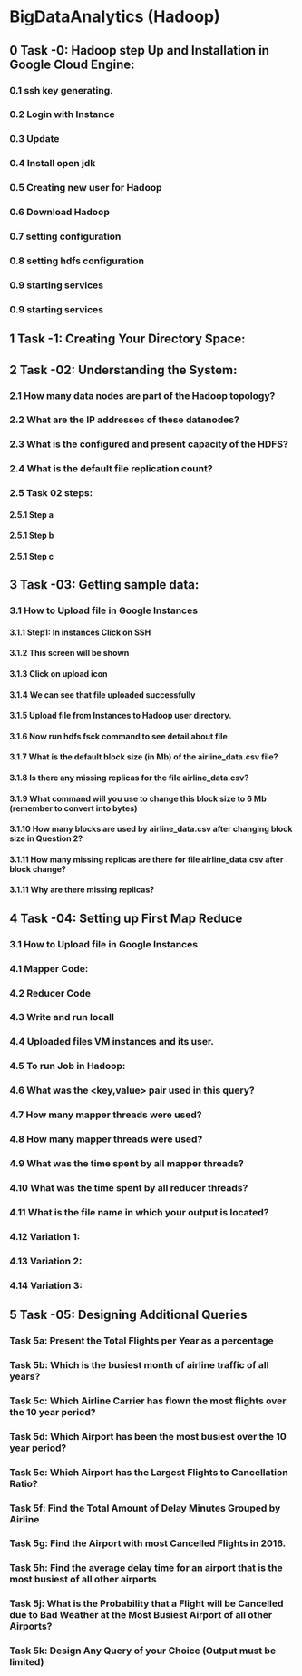 # BigDataAnalytics (Hadoop)
## 0	Task -0: Hadoop step Up and Installation in Google Cloud Engine:
   ### 0.1	ssh key generating.
   ### 0.2	Login with Instance
   ### 0.3	Update	<br />
   ### 0.4	Install open jdk	<br />
   ### 0.5	Creating new user for Hadoop	<br />
   ### 0.6	Download Hadoop	<br />
   ### 0.7	setting configuration	<br />
   ### 0.8	setting hdfs configuration	<br />
   ### 0.9	starting services	<br />
   ### 0.9	starting services	<br />

## 1	Task -1: Creating Your Directory Space:

## 2	Task -02:  Understanding the System: <br />
   ### 2.1	How many data nodes are part of the Hadoop topology?
   ### 2.2	What are the IP addresses of these datanodes?
   ### 2.3	What is the configured and present capacity of the HDFS?
   ### 2.4	What is the default file replication count?	
   ### 2.5	Task 02 steps:
   #### 2.5.1	Step a
   #### 2.5.1	Step b
   #### 2.5.1	Step c
   
## 3	Task -03:  Getting sample data: <br />
   ### 3.1	How to Upload file in Google Instances
   #### 3.1.1	Step1: In instances Click on SSH	
   #### 3.1.2	This screen will be shown
   #### 3.1.3	Click on upload icon
   #### 3.1.4	We can see that file uploaded successfully
   #### 3.1.5	Upload file from Instances to Hadoop user directory.
   #### 3.1.6	Now run hdfs fsck command to see detail about file
   #### 3.1.7	What is the default block size (in Mb) of the airline_data.csv file?
   #### 3.1.8	Is there any missing replicas for the file airline_data.csv?
   #### 3.1.9	What command will you use to change this block size to 6 Mb (remember to convert into bytes)
   #### 3.1.10	How many blocks are used by airline_data.csv after changing block size in Question 2?
   #### 3.1.11	How many missing replicas are there for file airline_data.csv after block change?
   #### 3.1.11	Why are there missing replicas?
   
## 4	Task -04:  Setting up First Map Reduce
   ### 3.1	How to Upload file in Google Instances
   ### 4.1	Mapper Code:
   ### 4.2	Reducer Code
   ### 4.3	Write and run locall
   ### 4.4	Uploaded files VM instances and its user.
   ### 4.5	To run Job in Hadoop:
   ### 4.6	What was the <key,value> pair used in this query?
   ### 4.7	How many mapper threads were used?
   ### 4.8	How many mapper threads were used?
   ### 4.9	What was the time spent by all mapper threads?
   ### 4.10	What was the time spent by all reducer threads?
   ### 4.11	What is the file name in which your output is located?
   ### 4.12	Variation 1:
   ### 4.13	Variation 2:
   ### 4.14	Variation 3:
   
 ## 5	Task -05:  Designing Additional Queries
   ### Task 5a: Present the Total Flights per Year as a percentage
   ### Task 5b: Which is the busiest month of airline traffic of all years?
   ### Task 5c: Which Airline Carrier has flown the most flights over the 10 year period?
   ### Task 5d: Which Airport has been the most busiest over the 10 year period?
   ### Task 5e: Which Airport has the Largest Flights to Cancellation Ratio?
   ### Task 5f: Find the Total Amount of Delay Minutes Grouped by Airline
   ### Task 5g: Find the Airport with most Cancelled Flights in 2016.
   ### Task 5h: Find the average delay time for an airport that is the most busiest of all other airports
   ### Task 5j: What is the Probability that a Flight will be Cancelled due to Bad Weather at the Most Busiest Airport of all other Airports?
   ### Task 5k: Design Any Query of your Choice (Output must be limited)
   
   
